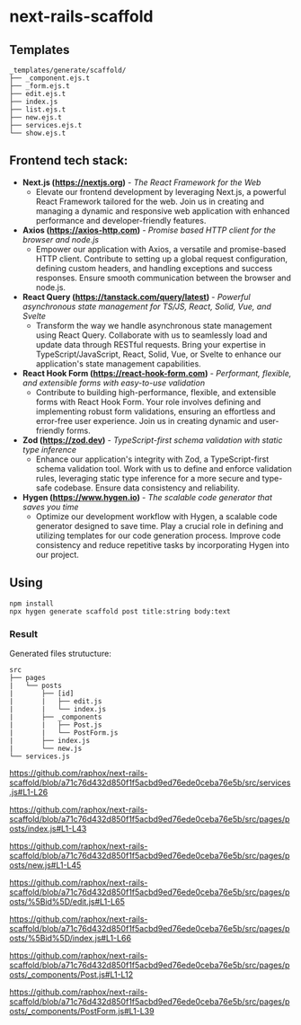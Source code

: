 # next-rails-scaffold

## Templates

```
_templates/generate/scaffold/
├── _component.ejs.t
├── _form.ejs.t
├── edit.ejs.t
├── index.js
├── list.ejs.t
├── new.ejs.t
├── services.ejs.t
└── show.ejs.t
```

## Frontend tech stack:


* **Next.js (https://nextjs.org)** - _The React Framework for the Web_
    - Elevate our frontend development by leveraging Next.js, a powerful React Framework tailored for the web. Join us in creating and managing a dynamic and responsive web application with enhanced performance and developer-friendly features.
* **Axios (https://axios-http.com)** - _Promise based HTTP client for the browser and node.js_
    - Empower our application with Axios, a versatile and promise-based HTTP client. Contribute to setting up a global request configuration, defining custom headers, and handling exceptions and success responses. Ensure smooth communication between the browser and node.js.
* **React Query (https://tanstack.com/query/latest)** - _Powerful asynchronous state management for TS/JS, React, Solid, Vue, and Svelte_
    - Transform the way we handle asynchronous state management using React Query. Collaborate with us to seamlessly load and update data through RESTful requests. Bring your expertise in TypeScript/JavaScript, React, Solid, Vue, or Svelte to enhance our application's state management capabilities.
* **React Hook Form (https://react-hook-form.com)** - _Performant, flexible, and extensible forms with easy-to-use validation_
    - Contribute to building high-performance, flexible, and extensible forms with React Hook Form. Your role involves defining and implementing robust form validations, ensuring an effortless and error-free user experience. Join us in creating dynamic and user-friendly forms.
* **Zod (https://zod.dev)** - _TypeScript-first schema validation with static type inference_
    - Enhance our application's integrity with Zod, a TypeScript-first schema validation tool. Work with us to define and enforce validation rules, leveraging static type inference for a more secure and type-safe codebase. Ensure data consistency and reliability.
* **Hygen (https://www.hygen.io)** - _The scalable code generator that saves you time_
    - Optimize our development workflow with Hygen, a scalable code generator designed to save time. Play a crucial role in defining and utilizing templates for our code generation process. Improve code consistency and reduce repetitive tasks by incorporating Hygen into our project.

## Using

```
npm install
npx hygen generate scaffold post title:string body:text
```

### Result

Generated files strutucture:

```
src
├── pages
|   └── posts
|       ├── [id]
|       |   ├── edit.js
|       |   └── index.js
|       ├── _components
|       |   ├── Post.js
|       |   └── PostForm.js
|       ├── index.js
|       └── new.js
└── services.js
```

https://github.com/raphox/next-rails-scaffold/blob/a71c76d432d850f1f5acbd9ed76ede0ceba76e5b/src/services.js#L1-L26

https://github.com/raphox/next-rails-scaffold/blob/a71c76d432d850f1f5acbd9ed76ede0ceba76e5b/src/pages/posts/index.js#L1-L43

https://github.com/raphox/next-rails-scaffold/blob/a71c76d432d850f1f5acbd9ed76ede0ceba76e5b/src/pages/posts/new.js#L1-L45

https://github.com/raphox/next-rails-scaffold/blob/a71c76d432d850f1f5acbd9ed76ede0ceba76e5b/src/pages/posts/%5Bid%5D/edit.js#L1-L65

https://github.com/raphox/next-rails-scaffold/blob/a71c76d432d850f1f5acbd9ed76ede0ceba76e5b/src/pages/posts/%5Bid%5D/index.js#L1-L66

https://github.com/raphox/next-rails-scaffold/blob/a71c76d432d850f1f5acbd9ed76ede0ceba76e5b/src/pages/posts/_components/Post.js#L1-L12

https://github.com/raphox/next-rails-scaffold/blob/a71c76d432d850f1f5acbd9ed76ede0ceba76e5b/src/pages/posts/_components/PostForm.js#L1-L39
